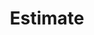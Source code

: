 ---
title: Estimate
position_number: 1.1
type: get
description: /api/connect/customer/estimate
parameters:
  - name: pickup_zip
    content: Pickup Zipcode
  - name: destination_zip
    content: Destination Zip
  - name: category
    content: OPTIONAL, Valid values are Car, Truck, SUV, Van
  - name: token
    content: OPTIONAL, you can supply the auth token in the `Authorization` header, or as a url param
content_markdown: |-
  This call can handle the auth token in the Authorization header, or as a url param.
  {: .info }

  Returns a transporation estimate in JSON format if a rate is found for the zipcode lane provided.
left_code_blocks:
  - code_block: |-
      curl https://{subdomain}.vehichaul.com/api/connect/customer/estimate?pickup_zip=12345&destination_zip=63103
    title: Curl
    language: bash
right_code_blocks:
  - code_block: |2-
      https://{subdomain}.vehichaul.com/api/connect/customer/estimate?pickup_zip=12345&destination_zip=63103
    title: URL
    language: text
  - code_block: |2-
      {"id":"55eea75d","price":"129.83"}
    title: Response
    language: json
  - code_block: |2-
      400 Bad Request
    title: Error
    language: json
---